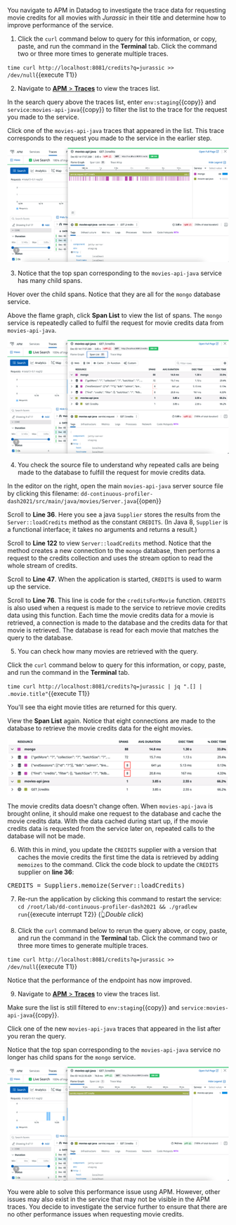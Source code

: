 You navigate to APM in Datadog to investigate the trace data for requesting movie credits for all movies with _Jurassic_ in their title and determine how to improve performance of the service.

1. Click the `curl` command below to query for this information, or copy, paste, and run the command in the **Terminal** tab. Click the command two or three more times to generate multiple traces.

  `time curl http://localhost:8081/credits?q=jurassic >> /dev/null`{{execute T1}}

2. Navigate to <a href="https://app.datadoghq.com/apm/traces" target="_datadog">**APM** > **Traces**</a> to view the traces list.

  In the search query above the traces list, enter `env:staging`{{copy}} and `service:movies-api-java`{{copy}} to filter the list to the trace for the request you made to the service.

  Click one of the `movies-api-java` traces that appeared in the list. This trace corresponds to the request you made to the service in the earlier step.

  ![moviecredits-mongo-fg](./assets/moviecredits-mongo-fg.png)

3. Notice that the top span corresponding to the `movies-api-java` service has many child spans. 

  Hover over the child spans. Notice that they are all for the `mongo` database service.

  Above the flame graph, click **Span List** to view the list of spans. The `mongo` service is repeatedly called to fulfil the request for movie credits data from `movies-api-java`.

  ![moviecredits-mongo-sl](./assets/moviecredits-mongo-sl.png)
  
4. You check the source file to understand why repeated calls are being made to the database to fulfill the request for movie credits data.

  In the editor on the right, open the main `movies-api-java` server source file by clicking this filename: `dd-continuous-profiler-dash2021/src/main/java/movies/Server.java`{{open}}

  Scroll to **Line 36**. Here you see a java `Supplier` stores the results from the `Server::loadCredits` method as the constant `CREDITS`. (In Java 8, `Supplier` is a functional interface; it takes no arguments and returns a result.)
  
  Scroll to **Line 122** to view `Server::loadCredits` method. Notice that the method creates a new connection to the `mongo` database, then performs a request to the credits collection and uses the stream option to read the whole stream of credits.

  Scroll to **Line 47**. When the application is started, `CREDITS` is used to warm up the service.

  Scroll to **Line 76**. This line is code for the `creditsForMovie` function. `CREDITS` is also used when a request is made to the service to retrieve movie credits data using this function. Each time the movie credits data for a movie is retrieved, a connection is made to the database and the credits data for that movie is retrieved. The database is read for each movie that matches the query to the database.

5. You can check how many movies are retrieved with the query.

  Click the `curl` command below to query for this information, or copy, paste, and run the command in the **Terminal** tab. 

  `time curl http://localhost:8081/credits?q=jurassic | jq ".[] | .movie.title"`{{execute T1}}

  You'll see tha eight movie titles are returned for this query.

  View the **Span List** again. Notice that eight connections are made to the database to retrieve the movie credits data for the eight movies.

  ![moviecredits-mongocon-sl](./assets/moviecredits-mongocon-sl.png)     

  The movie credits data doesn't change often. When `movies-api-java` is brought online, it should make one request to the database and cache the movie credits data. With the data cached during start up, if the movie credits data is requested from the service later on, repeated calls to the database will not be made.

6. With this in mind, you update the `CREDITS` supplier with a version that caches the movie credits the first time the data is retrieved by adding `memoizes` to the command. Click the code block to update the `CREDITS` supplier on **line 36**:

  <pre class="file" data-filename="dd-continuous-profiler-dash2021/src/main/java/movies/Server.java" data-target="insert" data-marker="CREDITS = Server::loadCredits">CREDITS = Suppliers.memoize(Server::loadCredits)</pre>

7. Re-run the application by clicking this command to restart the service: `cd /root/lab/dd-continuous-profiler-dash2021 && ./gradlew run`{{execute interrupt T2}} (👆_Double click_)

8. Click the `curl` command below to rerun the query above, or copy, paste, and run the command in the **Terminal** tab. Click the command two or three more times to generate multiple traces.

  `time curl http://localhost:8081/credits?q=jurassic >> /dev/null`{{execute T1}}

  Notice that the performance of the endpoint has now improved.

9. Navigate to <a href="https://app.datadoghq.com/apm/traces" target="_datadog">**APM** > **Traces**</a> to view the traces list.

  Make sure the list is still filtered to `env:staging`{{copy}} and `service:movies-api-java`{{copy}}.

  Click one of the new `movies-api-java` traces that appeared in the list after you reran the query.

  Notice that the top span corresponding to the `movies-api-java` service no longer has child spans for the `mongo` service.

  ![moviecredits-nomongo-fg](./assets/moviecredits-nomongo-fg.png)

You were able to solve this performance issue usng APM. However, other issues may also exist in the service that may not be visible in the APM traces. You decide to investigate the service further to ensure that there are no other performance issues when requesting movie credits.
